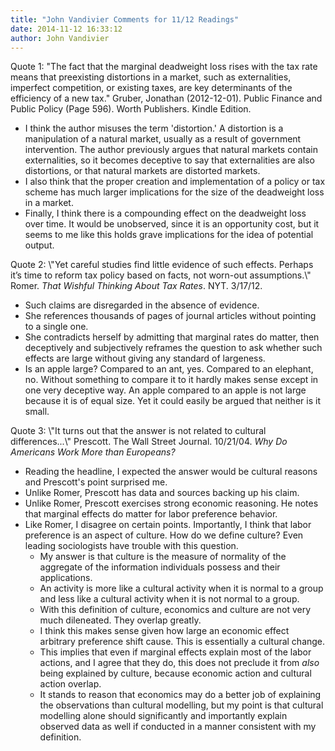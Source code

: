 ```yaml
---
title: "John Vandivier Comments for 11/12 Readings"
date: 2014-11-12 16:33:12
author: John Vandivier
---
```




<div class=\"dbThreadBody\" tabindex=\"0\">
<div class=\"vtbegenerated\">

Quote 1: \"The fact that the marginal deadweight loss rises with the tax rate means that preexisting distortions in a market, such as externalities, imperfect competition, or existing taxes, are key determinants of the efficiency of a new tax.\" Gruber, Jonathan (2012-12-01). Public Finance and Public Policy (Page 596). Worth Publishers. Kindle Edition.
<ul>
	<li>I think the author misuses the term 'distortion.' A distortion is a manipulation of a natural market, usually as a result of government intervention. The author previously argues that natural markets contain externalities, so it becomes deceptive to say that externalities are also distortions, or that natural markets are distorted markets.</li>
	<li>I also think that the proper creation and implementation of a policy or tax scheme has much larger implications for the size of the deadweight loss in a market.</li>
	<li>Finally, I think there is a compounding effect on the deadweight loss over time. It would be unobserved, since it is an opportunity cost, but it seems to me like this holds grave implications for the idea of potential output.</li>
</ul>
Quote 2: \"Yet careful studies find little evidence of such effects. Perhaps it’s time to reform tax policy based on facts, not worn-out assumptions.\" Romer. <em>That Wishful Thinking About Tax Rates</em>. NYT. 3/17/12.
<ul>
	<li>Such claims are disregarded in the absence of evidence.</li>
	<li>She references thousands of pages of journal articles without pointing to a single one.</li>
	<li>She contradicts herself by admitting that marginal rates do matter, then deceptively and subjectively reframes the question to ask whether such effects are large without giving any standard of largeness.</li>
	<li>Is an apple large? Compared to an ant, yes. Compared to an elephant, no. Without something to compare it to it hardly makes sense except in one very deceptive way. An apple compared to an apple is not large because it is of equal size. Yet it could easily be argued that neither is it small.</li>
</ul>
Quote 3: \"It turns out that the answer is not related to cultural differences...\" Prescott. The Wall Street Journal. 10/21/04. <em>Why Do Americans Work More than Europeans?</em>
<ul>
	<li>Reading the headline, I expected the answer would be cultural reasons and Prescott's point surprised me.</li>
	<li>Unlike Romer, Prescott has data and sources backing up his claim.</li>
	<li>Unlike Romer, Prescott exercises strong economic reasoning. He notes that marginal effects do matter for labor preference behavior.</li>
	<li>Like Romer, I disagree on certain points. Importantly, I think that labor preference is an aspect of culture. How do we define culture? Even leading sociologists have trouble with this question.
<ul>
	<li>My answer is that culture is the measure of normality of the aggregate of the information individuals possess and their applications.</li>
	<li>An activity is more like a cultural activity when it is normal to a group and less like a cultural activity when it is not normal to a group.</li>
	<li>With this definition of culture, economics and culture are not very much dileneated. They overlap greatly.</li>
	<li>I think this makes sense given how large an economic effect arbitrary preference shift cause. This is essentially a cultural change.</li>
	<li>This implies that even if marginal effects explain most of the labor actions, and I agree that they do, this does not preclude it from <em>also</em> being explained by culture, because economic action and cultural action overlap.</li>
	<li>It stands to reason that economics may do a better job of explaining the observations than cultural modelling, but my point is that cultural modelling alone should significantly and importantly explain observed data as well if conducted in a manner consistent with my definition.</li>
</ul>
</li>
</ul>
</div>
</div>